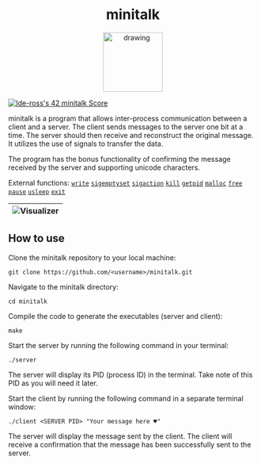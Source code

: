 <h1 align="center">minitalk</h1>

<p align="center">
<img src="https://i.imgur.com/KIzJ2vu.png" alt="drawing" width="120"/>
</p>

[![lde-ross's 42 minitalk Score](https://badge42.vercel.app/api/v2/clcrkbbp700300fkxp8nykj3n/project/2951327)](https://github.com/JaeSeoKim/badge42)

minitalk is a program that allows inter-process communication between a client and a server. The client sends messages to the server one bit at a time. The server should then receive and reconstruct the original message. It utilizes the use of signals to transfer the data.

The program has the bonus functionality of confirming the message received by the server and supporting unicode characters.

External functions: [`write`](https://man7.org/linux/man-pages/man2/write.2.html)  [`sigemptyset`](https://man7.org/linux/man-pages/man3/sigemptyset.3.html) [`sigaction`](https://man7.org/linux/man-pages/man2/sigaction.2.html) [`kill`](https://man7.org/linux/man-pages/man2/kill.2.html) [`getpid`](https://man7.org/linux/man-pages/man2/getpid.2.html) [`malloc`](https://man7.org/linux/man-pages/man3/malloc.3.html) [`free`](https://man7.org/linux/man-pages/man1/free.1.html) [`pause`](https://man7.org/linux/man-pages/man2/pause.2.html) [`usleep`](https://man7.org/linux/man-pages/man3/usleep.3.html) [`exit`](https://man7.org/linux/man-pages/man3/exit.3.html)

| ![Visualizer](https://i.imgur.com/8geLWwI.gif) | 
|:--:| 

## How to use

Clone the minitalk repository to your local machine:

```
git clone https://github.com/<username>/minitalk.git
```

Navigate to the minitalk directory:

```
cd minitalk
```

Compile the code to generate the executables (server and client):

```
make
```

Start the server by running the following command in your terminal:

```
./server
```

The server will display its PID (process ID) in the terminal. Take note of this PID as you will need it later.

Start the client by running the following command in a separate terminal window:

```
./client <SERVER PID> "Your message here ♥"
```

The server will display the message sent by the client. The client will receive a confirmation that the message has been successfully sent to the server.
